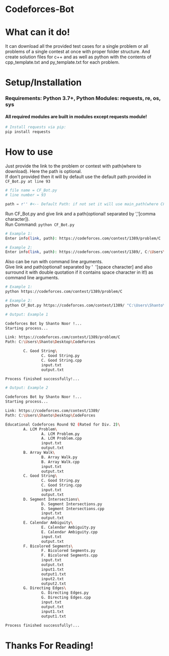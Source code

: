 # Codeforces-Bot

# What can it do!
It can download all the provided test cases for a single problem or all problems of a single contest at once with proper folder structure.
And create solution files for c++ and as well as python with the contents of cpp_template.txt and py_template.txt for each problem.</br>

# Setup/Installation
### Requirements: Python 3.7+, Python Modules: requests, re, os, sys </br>
#### All required modules are built in modules except requests module! </br>
```python
# Install requests via pip: 
pip install requests
```

# How to use
Just provide the link to the problem or contest with path(where to download). Here the path is optional. </br>
If don't provided then it will by default use the default path provided in ```CF_Bot.py at line 93```

```python
# file name = CF_Bot.py
# line number = 93

path = r'' #<-- Default Path: if not set it will use main_path(where CF_Bot.py is located!)
```
Run CF_Bot.py and give link and a path(optional! separated by ','[comma character]).</br>
Run Command: ```python CF_Bot.py``` <br />

```bash
# Example 1:
Enter info(link, path): https://codeforces.com/contest/1389/problem/C
```
```bash
# Example 2: 
Enter info(link, path): https://codeforces.com/contest/1389/, C:\Users\Shanto\Desktop\CodeForces
```

Also can be run with command line arguments. </br>
Give link and path(optional! separated by '&nbsp; '[space character] and also surround it with double quotation if it contains space character in it!) as command line arguments.</br>

```bash
# Example 1:
python https://codeforces.com/contest/1389/problem/C
```
```bash
# Example 2:
python CF_Bot.py https://codeforces.com/contest/1389/ "C:\Users\Shanto\Desktop\CodeForces"
```

```bash
# Output: Example 1

Codeforces Bot by Shanto Noor !...
Starting process...

Link: https://codeforces.com/contest/1389/problem/C
Path: C:\Users\Shanto\Desktop\CodeForces

        C. Good String\
                C. Good String.py
                C. Good String.cpp
                input.txt
                output.txt

Process finished successfully!...
```
```bash
# Output: Example 2

Codeforces Bot by Shanto Noor !...
Starting process...

Link: https://codeforces.com/contest/1389/
Path: C:\Users\Shanto\Desktop\CodeForces

Educational Codeforces Round 92 (Rated for Div. 2)\
        A. LCM Problem\
                A. LCM Problem.py
                A. LCM Problem.cpp
                input.txt
                output.txt
        B. Array Walk\
                B. Array Walk.py
                B. Array Walk.cpp
                input.txt
                output.txt
        C. Good String\
                C. Good String.py
                C. Good String.cpp
                input.txt
                output.txt
        D. Segment Intersections\
                D. Segment Intersections.py
                D. Segment Intersections.cpp
                input.txt
                output.txt
        E. Calendar Ambiguity\
                E. Calendar Ambiguity.py
                E. Calendar Ambiguity.cpp
                input.txt
                output.txt
        F. Bicolored Segments\
                F. Bicolored Segments.py
                F. Bicolored Segments.cpp
                input.txt
                output.txt
                input1.txt
                output1.txt
                input2.txt
                output2.txt
        G. Directing Edges\
                G. Directing Edges.py
                G. Directing Edges.cpp
                input.txt
                output.txt
                input1.txt
                output1.txt

Process finished successfully!...
```
#
# Thanks For Reading!
